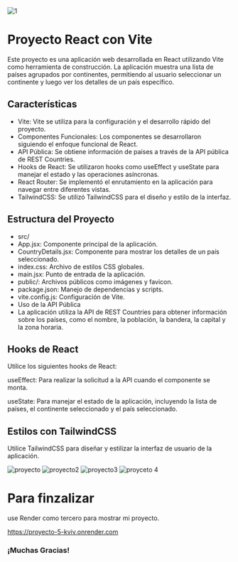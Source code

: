 ![1](https://github.com/user-attachments/assets/beaa60d4-9a26-4cbd-9183-51c2f0cf43d4)

# Proyecto React con Vite
Este proyecto es una aplicación web desarrollada en React utilizando Vite como herramienta de construcción. La aplicación muestra una lista de países agrupados por continentes, permitiendo al usuario seleccionar un continente y luego ver los detalles de un país específico.

## Características
- Vite: Vite se utiliza para la configuración y el desarrollo rápido del proyecto.
- Componentes Funcionales: Los componentes se desarrollaron siguiendo el enfoque funcional de React.
- API Pública: Se obtiene información de países a través de la API pública de REST Countries.
- Hooks de React: Se utilizaron hooks como useEffect y useState para manejar el estado y las operaciones asíncronas.
- React Router: Se implementó el enrutamiento en la aplicación para navegar entre diferentes vistas.
- TailwindCSS: Se utilizó TailwindCSS para el diseño y estilo de la interfaz.

## Estructura del Proyecto
- src/
- App.jsx: Componente principal de la aplicación.
- CountryDetails.jsx: Componente para mostrar los detalles de un país seleccionado.
- index.css: Archivo de estilos CSS globales.
- main.jsx: Punto de entrada de la aplicación.
- public/: Archivos públicos como imágenes y favicon.
- package.json: Manejo de dependencias y scripts.
- vite.config.js: Configuración de Vite.
- Uso de la API Pública
- La aplicación utiliza la API de REST Countries para obtener información sobre los países, como el nombre, la población, la bandera, la capital y la zona horaria.

## Hooks de React
Utilice los siguientes hooks de React:

useEffect: Para realizar la solicitud a la API cuando el componente se monta.

useState: Para manejar el estado de la aplicación, incluyendo la lista de países, el continente seleccionado y el país seleccionado.

## Estilos con TailwindCSS
Utilice TailwindCSS para diseñar y estilizar la interfaz de usuario de la aplicación.


![proyecto](https://github.com/user-attachments/assets/f585db35-21bc-42ae-89a2-ca20a8c7b5ed)
![proyecto2](https://github.com/user-attachments/assets/0b327d6d-3b07-42aa-9b77-8739e8f5b1bd)
![proyecto3](https://github.com/user-attachments/assets/d24db74d-65e7-4e4f-9c48-3149178b2550)
![proyceto 4](https://github.com/user-attachments/assets/790a5ffa-eaff-41e7-8f8d-41f667e539ff)

# Para finzalizar 

use Render como tercero para mostrar mi proyecto.

https://proyecto-5-kviv.onrender.com

### ¡Muchas Gracias!

